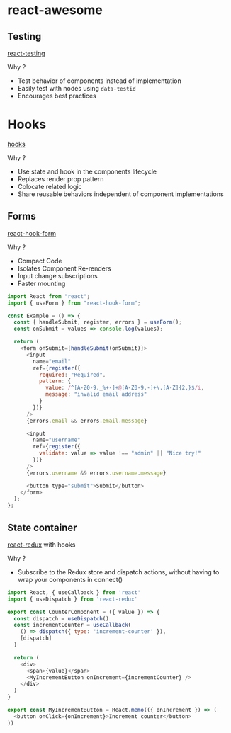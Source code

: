 # react-awesome


## Testing

[react-testing](https://testing-library.com/docs/react-testing-library/intro)

Why ? 

- Test behavior of components instead of implementation
- Easily test with nodes using `data-testid`
- Encourages best practices

# Hooks 

[hooks](https://reactjs.org/docs/hooks-intro.html)

Why ? 

- Use state and hook in the components lifecycle
- Replaces render prop pattern 
- Colocate related logic
- Share reusable behaviors independent of component implementations


## Forms 

[react-hook-form](https://react-hook-form.com/)

Why ? 

- Compact Code
- Isolates Component Re-renders
- Input change subscriptions
- Faster mounting

```javascript
import React from "react";
import { useForm } from "react-hook-form";

const Example = () => {
  const { handleSubmit, register, errors } = useForm();
  const onSubmit = values => console.log(values);

  return (
    <form onSubmit={handleSubmit(onSubmit)}>
      <input
        name="email"
        ref={register({
          required: "Required",
          pattern: {
            value: /^[A-Z0-9._%+-]+@[A-Z0-9.-]+\.[A-Z]{2,}$/i,
            message: "invalid email address"
          }
        })}
      />
      {errors.email && errors.email.message}

      <input
        name="username"
        ref={register({
          validate: value => value !== "admin" || "Nice try!"
        })}
      />
      {errors.username && errors.username.message}

      <button type="submit">Submit</button>
    </form>
  );
};
```

## State container

[react-redux](https://react-redux.js.org/api/hooks) with hooks

Why ? 


- Subscribe to the Redux store and dispatch actions, without having to wrap your components in connect()

```javascript
import React, { useCallback } from 'react'
import { useDispatch } from 'react-redux'

export const CounterComponent = ({ value }) => {
  const dispatch = useDispatch()
  const incrementCounter = useCallback(
    () => dispatch({ type: 'increment-counter' }),
    [dispatch]
  )

  return (
    <div>
      <span>{value}</span>
      <MyIncrementButton onIncrement={incrementCounter} />
    </div>
  )
}

export const MyIncrementButton = React.memo(({ onIncrement }) => (
  <button onClick={onIncrement}>Increment counter</button>
))
```

